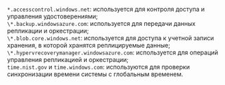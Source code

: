 ``*.accesscontrol.windows.net``: используется для контроля доступа и управления удостоверениями;<br>``\*.backup.windowsazure.com``: используется для передачи данных репликации и оркестрации; <br> ``\*.blob.core.windows.net``: используется для доступа к учетной записи хранения, в которой хранятся реплицируемые данные;<br> ``\*.hypervrecoverymanager.windowsazure.com``: используется для операций управления репликацией и оркестрации;<br>
``time.nist.gov`` и ``time.windows.com``: используются для проверки синхронизации времени системы с глобальным временем.


<!--HONumber=Feb17_HO2-->


